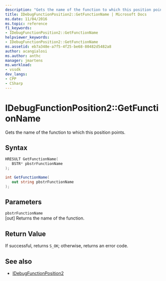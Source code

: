 ```yaml
---
description: "Gets the name of the function to which this position points."
title: IDebugFunctionPosition2::GetFunctionName | Microsoft Docs
ms.date: 11/04/2016
ms.topic: reference
f1_keywords:
- IDebugFunctionPosition2::GetFunctionName
helpviewer_keywords:
- IDebugFunctionPosition2::GetFunctionName
ms.assetid: eb7a348e-a7f5-4f25-be68-80482d5482a8
author: acangialosi
ms.author: anthc
manager: jmartens
ms.workload:
- vssdk
dev_langs:
- CPP
- CSharp
---
```

# IDebugFunctionPosition2::GetFunctionName
Gets the name of the function to which this position points.

## Syntax

```cpp
HRESULT GetFunctionName( 
   BSTR* pbstrFunctionName
);
```

```csharp
int GetFunctionName(
   out string pbstrFunctionName
);
```

## Parameters
`pbstrFunctionName`\
[out] Returns the name of the function.

## Return Value
 If successful, returns `S_OK`; otherwise, returns an error code.

## See also
- [IDebugFunctionPosition2](../../../extensibility/debugger/reference/idebugfunctionposition2.md)
